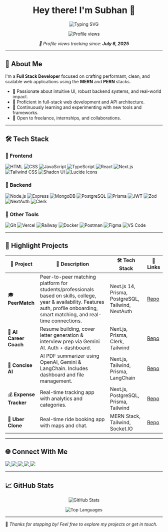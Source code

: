 <h1 align="center">Hey there! I'm Subhan 👋</h1>

<p align="center">
  <img src="https://readme-typing-svg.demolab.com?font=Fira+Code&pause=1000&color=F38CAC&center=true&vCenter=true&width=450&lines=Full+Stack+Developer;Freelancer;Open+Source+Contributor;Always+Learning+and+Building" alt="Typing SVG" />
</p>

<p align="center">
  <img src="https://komarev.com/ghpvc/?username=SubhanAlom009&color=F38CAC&style=flat-square" alt="Profile views" />
</p>

<p align="center"><em>📍 Profile views tracking since: <strong>July 6, 2025</strong></em></p>

---

## 🌸 About Me

I'm a **Full Stack Developer** focused on crafting performant, clean, and scalable web applications using the **MERN** and **PERN** stacks.

- 🧠 Passionate about intuitive UI, robust backend systems, and real-world impact.
- 🚀 Proficient in full-stack web development and API architecture.
- 🌱 Continuously learning and experimenting with new tools and frameworks.
- 🤝 Open to freelance, internships, and collaborations.

---

## 🛠️ Tech Stack

### 🧩 Frontend
![HTML](https://img.shields.io/badge/HTML-E34F26?style=flat&logo=html5&logoColor=white)
![CSS](https://img.shields.io/badge/CSS-1572B6?style=flat&logo=css3&logoColor=white)
![JavaScript](https://img.shields.io/badge/JavaScript-F7DF1E?style=flat&logo=javascript&logoColor=black)
![TypeScript](https://img.shields.io/badge/TypeScript-3178C6?style=flat&logo=typescript&logoColor=white)
![React](https://img.shields.io/badge/React-61DAFB?style=flat&logo=react&logoColor=black)
![Next.js](https://img.shields.io/badge/Next.js-000000?style=flat&logo=nextdotjs&logoColor=white)
![Tailwind CSS](https://img.shields.io/badge/TailwindCSS-38B2AC?style=flat&logo=tailwind-css&logoColor=white)
![Shadcn UI](https://img.shields.io/badge/Shadcn_UI-18181B?style=flat)
![Lucide Icons](https://img.shields.io/badge/Lucide_Icons-FFD700?style=flat)

### 🧩 Backend
![Node.js](https://img.shields.io/badge/Node.js-339933?style=flat&logo=node.js&logoColor=white)
![Express](https://img.shields.io/badge/Express-000000?style=flat&logo=express&logoColor=white)
![MongoDB](https://img.shields.io/badge/MongoDB-47A248?style=flat&logo=mongodb&logoColor=white)
![PostgreSQL](https://img.shields.io/badge/PostgreSQL-336791?style=flat&logo=postgresql&logoColor=white)
![Prisma](https://img.shields.io/badge/Prisma-2D3748?style=flat&logo=prisma&logoColor=white)
![JWT](https://img.shields.io/badge/JWT-000000?style=flat&logo=jsonwebtokens&logoColor=white)
![Zod](https://img.shields.io/badge/Zod-DD0031?style=flat)
![NextAuth](https://img.shields.io/badge/NextAuth.js-000000?style=flat)
![Clerk](https://img.shields.io/badge/Clerk-3C2BFE?style=flat&logo=clerk&logoColor=white)

### 🧰 Other Tools
![Git](https://img.shields.io/badge/Git-F05032?style=flat&logo=git&logoColor=white)
![Vercel](https://img.shields.io/badge/Vercel-000000?style=flat&logo=vercel&logoColor=white)
![Railway](https://img.shields.io/badge/Railway-000000?style=flat&logo=railway&logoColor=white)
![Docker](https://img.shields.io/badge/Docker-2496ED?style=flat&logo=docker&logoColor=white)
![Postman](https://img.shields.io/badge/Postman-FF6C37?style=flat&logo=postman&logoColor=white)
![Figma](https://img.shields.io/badge/Figma-F24E1E?style=flat&logo=figma&logoColor=white)
![VS Code](https://img.shields.io/badge/VS_Code-007ACC?style=flat&logo=visual-studio-code&logoColor=white)

---

## 💼 Highlight Projects

| 🚀 Project | 🌟 Description | 🛠 Tech Stack | 🔗 Links |
|-----------|----------------|---------------|----------|
| 🎓 **PeerMatch** | Peer-to-peer matching platform for students/professionals based on skills, college, year & availability. Features auth, profile onboarding, smart matching, and real-time connections. | Next.js 14, Prisma, PostgreSQL, Tailwind, NextAuth | [Repo](https://github.com/SubhanAlom009/PeerMatch) |
| 🤖 **AI Career Coach** | Resume building, cover letter generation & interview prep via Gemini AI. Auth + dashboard. | Next.js, Prisma, Clerk, Tailwind | [Repo](https://github.com/SubhanAlom009/AI-Career-Coach) |
| 📄 **Concise AI** | AI PDF summarizer using OpenAI, Gemini & LangChain. Includes dashboard and file management. | Next.js, Tailwind, Prisma, LangChain | [Repo](https://github.com/SubhanAlom009/ConciseAI) |
| 💰 **Expense Tracker** | Real-time tracking app with analytics and categories. | Next.js, PostgreSQL, Prisma, Tailwind | [Repo](https://github.com/SubhanAlom009/Expense-Tracker-App) |
| 🚗 **Uber Clone** | Real-time ride booking app with maps and chat. | MERN Stack, Tailwind, Socket.IO | [Repo](https://github.com/SubhanAlom009/uber-clone-Full-Stack) |

---

## 🌐 Connect With Me

<p align="left">
  <a href="https://subhanalom.live" target="_blank">
    <img src="https://img.shields.io/badge/Portfolio-subhanalom.live-F38CAC?style=for-the-badge&logo=vercel&logoColor=white" />
  </a>
  <a href="https://github.com/SubhanAlom009" target="_blank">
    <img src="https://img.shields.io/badge/GitHub-SubhanAlom009-181717?style=for-the-badge&logo=github&logoColor=white" />
  </a>
  <a href="https://linkedin.com/in/subhanalom" target="_blank">
    <img src="https://img.shields.io/badge/LinkedIn-SubhanAlom009-0A66C2?style=for-the-badge&logo=linkedin&logoColor=white" />
  </a>
  <a href="https://x.com/BreathSubhan" target="_blank">
    <img src="https://img.shields.io/badge/X-BreathSubhan-000000?style=for-the-badge&logo=twitter&logoColor=white" />
  </a>
  <a href="mailto:subhanalombasic123@gmail.com" target="_blank">
    <img src="https://img.shields.io/badge/Gmail-subhanalombasic123@gmail.com-D14836?style=for-the-badge&logo=gmail&logoColor=white" />
  </a>
</p>

---

## 📈 GitHub Stats

<p align="center">
  <img src="https://github-readme-stats.vercel.app/api?username=SubhanAlom009&show_icons=true&theme=rose_pine&hide_border=true" alt="GitHub Stats" />
</p>

<p align="center">
  <img src="https://github-readme-stats.vercel.app/api/top-langs/?username=SubhanAlom009&layout=compact&theme=rose_pine&hide_border=true" alt="Top Languages" />
</p>

---

🌸 _Thanks for stopping by! Feel free to explore my projects or get in touch._

